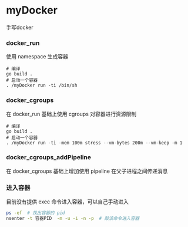 # myDocker
手写docker

### docker_run
使用 namespace 生成容器
```
# 编译
go build .
# 启动一个容器
. /myDocker run -ti /bin/sh
```

### docker_cgroups
在 docker_run 基础上使用 cgroups 对容器进行资源限制
```
# 编译
go build .
# 启动一个容器
. /myDocker run -ti -mem 100m stress --vm-bytes 200m --vm-keep -m 1
```

### docker_cgroups_addPipeline
在 docker_cgroups 基础上增加使用 pipeline 在父子进程之间传递消息

### 进入容器
目前没有提供 exec 命令进入容器，可以自己手动进入
```sh
ps -ef  # 找出容器的 pid
nsenter -t 容器PID  -m -u -i -n -p  # 敲该命令进入容器

```

